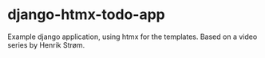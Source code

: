 # django-htmx-todo-app
Example django application, using htmx for the templates. Based on a video series by Henrik Strøm.
